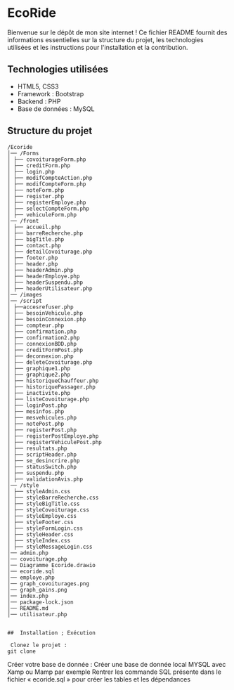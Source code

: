 # EcoRide

Bienvenue sur le dépôt de mon site internet ! Ce fichier README fournit des informations
essentielles sur la structure du projet, les technologies utilisées et les instructions pour l'installation
et la contribution.

## Technologies utilisées

- HTML5, CSS3
- Framework : Bootstrap
- Backend : PHP
- Base de données : MySQL

##  Structure du projet

```
/Ecoride
│── /Forms
│ ├── covoiturageForm.php
│ ├── creditForm.php
│ ├── login.php
│ ├── modifCompteAction.php
│ ├── modifCompteForm.php
│ ├── noteForm.php
│ ├── register.php
│ ├── registerEmploye.php
│ ├── selectCompteForm.php
│ ├── vehiculeForm.php
│── /front
│ ├── accueil.php
│ ├── barreRecherche.php
│ ├── bigTitle.php
│ ├── contact.php
│ ├── detailCovoiturage.php
│ ├── footer.php
│ ├── header.php
│ ├── headerAdmin.php
│ ├── headerEmploye.php
│ ├── headerSuspendu.php
│ ├── headerUtilisateur.php
│── /images
│── /script
│ ├──accesrefuser.php
│ ├── besoinVehicule.php
│ ├── besoinConnexion.php
│ ├── compteur.php
│ ├── confirmation.php
│ ├── confirmation2.php
│ ├── connexionBDD.php
│ ├── creditFormPost.php
│ ├── deconnexion.php
│ ├── deleteCovoiturage.php
│ ├── graphique1.php
│ ├── graphique2.php
│ ├── historiqueChauffeur.php
│ ├── historiquePassager.php
│ ├── inactivite.php
│ ├── listeCovoiturage.php
│ ├── loginPost.php
│ ├── mesinfos.php
│ ├── mesvehicules.php
│ ├── notePost.php
│ ├── registerPost.php
│ ├── registerPostEmploye.php
│ ├── registerVehiculePost.php
│ ├── resultats.php
│ ├── scriptHeader.php
│ ├── se_desincrire.php
│ ├── statusSwitch.php
│ ├── suspendu.php
│ ├── validationAvis.php
│── /style
│ ├── styleAdmin.css
│ ├── styleBarreRecherche.css
│ ├── styleBigTitle.css
│ ├── styleCovoiturage.css
│ ├── styleEmploye.css
│ ├── styleFooter.css
│ ├── styleFormLogin.css
│ ├── styleHeader.css
│ ├── styleIndex.css
│ ├── styleMessageLogin.css
│── admin.php
│── covoiturage.php
│── Diagramme Ecoride.drawio
│── ecoride.sql
│── employe.php
│── graph_covoiturages.png
│── graph_gains.png
│── index.php
│── package-lock.json
│── README.md
│── utilisateur.php


##  Installation ; Exécution

 Clonez le projet :
git clone 

```
 Créer votre base de donnée :
Créer une base de donnée local MYSQL avec Xamp ou Mamp par exemple
Rentrer les commande SQL présente dans le fichier « ecoride.sql » pour créer les tables et les
dépendances

